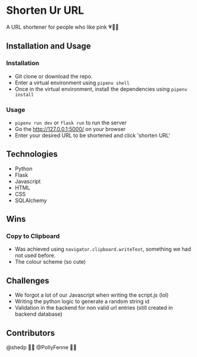 # Shorten Ur URL

A URL shortener for people who like pink :heartpulse::kiss::heart_decoration:

## Installation and Usage

### Installation

- Git clone or download the repo.
- Enter a virtual environment using `pipenv shell`
- Once in the virtual environment, install the dependencies using `pipenv install`

### Usage

- `pipenv run dev` or  `flask run` to run the server
- Go the http://127.0.0.1:5000/ on your browser
- Enter your desired URL to be shortened and click 'shorten URL'

## Technologies

- Python
- Flask
- Javascript
- HTML
- CSS
- SQLAlchemy

## Wins

### Copy to Clipboard 

- Was achieved using `navigator.clipboard.writeText`, something we had not used before.
- The colour scheme (so cute)

## Challenges

- We forgot a lot of our Javascript when writing the script.js (lol)
- Writing the python logic to generate a random string id
- Validation in the backend for non valid url entries (still created in backend database)

## Contributors

@shedp :woman_technologist:
@PollyFenne :woman_technologist:

                      